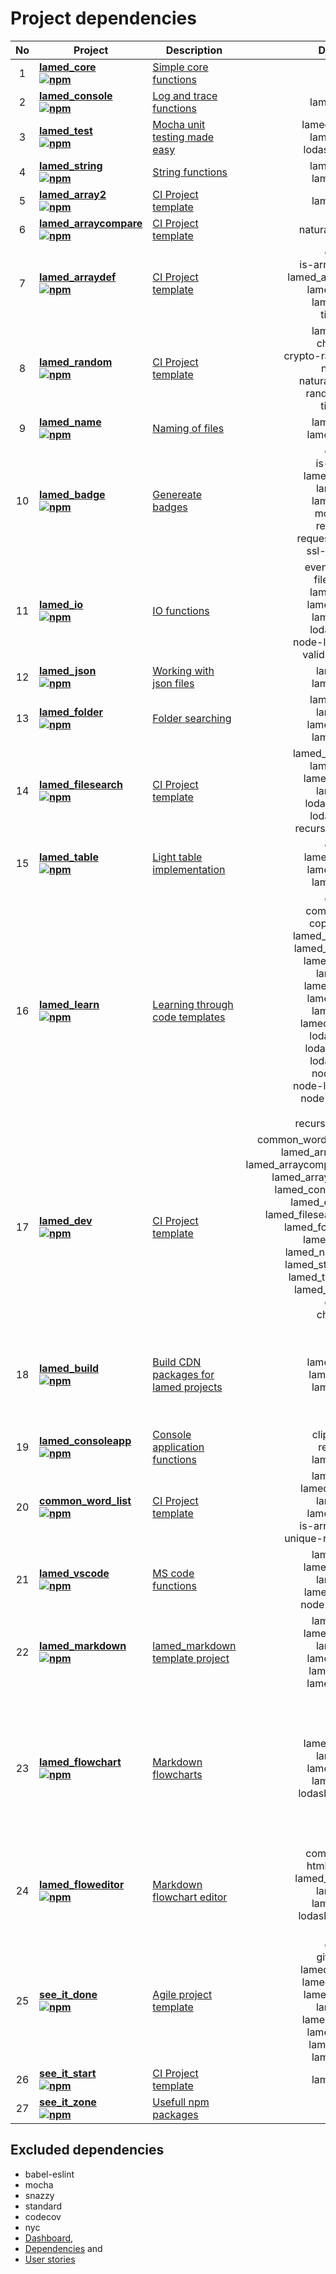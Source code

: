 # Project dependencies

No | Project | Description | Dependencies | devDependencies | Total
:----: | -------- | ------------ | :---------------: | :------------: | :-----:
1 | **[lamed_core](https://github.com/perezLamed/lamed_core) <br> [![npm](https://img.shields.io/npm/v/lamed_core.svg)](https://www.npmjs.org/package/lamed_core)** | [Simple core functions](https://github.com/perezLamed/lamed_core/blob/master/doc/functions.md) | ---- | ---- | 0
2 | **[lamed_console](https://github.com/perezLamed/lamed_console) <br> [![npm](https://img.shields.io/npm/v/lamed_console.svg)](https://www.npmjs.org/package/lamed_console)** | [Log and trace functions](https://github.com/perezLamed/lamed_console/blob/master/doc/functions.md) | lamed_core(1.6.1) | ---- | 1
3 | **[lamed_test](https://github.com/perezLamed/lamed_test) <br> [![npm](https://img.shields.io/npm/v/lamed_test.svg)](https://www.npmjs.org/package/lamed_test)** | [Mocha unit testing made easy](https://github.com/perezLamed/lamed_test/blob/master/doc/functions.md) | lamed_console(1.5.3)<br>lamed_core(1.6.1)<br>lodash.isequal(4.5.0) | ---- | 3
4 | **[lamed_string](https://github.com/perezLamed/lamed_string) <br> [![npm](https://img.shields.io/npm/v/lamed_string.svg)](https://www.npmjs.org/package/lamed_string)** | [String functions](https://github.com/perezLamed/lamed_string/blob/master/doc/functions.md) | lamed_core(1.6.1)<br>lamed_test(2.8.9) | ---- | 2
5 | **[lamed_array2](https://github.com/perezLamed/lamed_array2) <br> [![npm](https://img.shields.io/npm/v/lamed_array2.svg)](https://www.npmjs.org/package/lamed_array2)** | [CI Project template](https://github.com/perezLamed/lamed_array2/blob/master/doc/functions.md) | lamed_test(2.8.9) | ---- | 1
6 | **[lamed_arraycompare](https://github.com/perezLamed/lamed_arraycompare) <br> [![npm](https://img.shields.io/npm/v/lamed_arraycompare.svg)](https://www.npmjs.org/package/lamed_arraycompare)** | [CI Project template](https://github.com/perezLamed/lamed_arraycompare/blob/master/doc/functions.md) | natural-orderby(2.0.3) | lamed_test(2.8.9)<br>chalk(2.4.2) | 3
7 | **[lamed_arraydef](https://github.com/perezLamed/lamed_arraydef) <br> [![npm](https://img.shields.io/npm/v/lamed_arraydef.svg)](https://www.npmjs.org/package/lamed_arraydef)** | [CI Project template](https://github.com/perezLamed/lamed_arraydef/blob/master/doc/functions.md) | chalk(2.4.2)<br>is-array-sorted(2.0.0)<br>lamed_arraycompare(0.0.5)<br>lamed_string(1.9.2)<br>lamed_test(2.8.9)<br>timsort(0.3.0) | ---- | 6
8 | **[lamed_random](https://github.com/perezLamed/lamed_random) <br> [![npm](https://img.shields.io/npm/v/lamed_random.svg)](https://www.npmjs.org/package/lamed_random)** | [CI Project template](https://github.com/perezLamed/lamed_random/blob/master/doc/functions.md) | lamed_test(2.8.9)<br>chance(1.0.18)<br>crypto-random-string(3.0.1)<br>nanoid(2.0.3)<br>natural-orderby(2.0.3)<br>random-item(3.0.0)<br>timsort(0.3.0) | ---- | 7
9 | **[lamed_name](https://github.com/perezLamed/lamed_name) <br> [![npm](https://img.shields.io/npm/v/lamed_name.svg)](https://www.npmjs.org/package/lamed_name)** | [Naming of files](https://github.com/perezLamed/lamed_name/blob/master/doc/functions.md) | lamed_test(2.8.9)<br>lamed_string(1.9.2) | ---- | 2
10 | **[lamed_badge](https://github.com/perezLamed/lamed_badge) <br> [![npm](https://img.shields.io/npm/v/lamed_badge.svg)](https://www.npmjs.org/package/lamed_badge)** | [Genereate badges](https://github.com/perezLamed/lamed_badge/blob/master/doc/functions.md) | chalk(2.4.2)<br>is-online(8.2.0)<br>lamed_folder(1.2.59)<br>lamed_io(1.5.0)<br>lamed_test(2.8.9)<br>moment(2.24.0)<br>request(2.88.0)<br>request-promise(4.2.4)<br>ssl-root-cas(1.3.1) | ---- | 9
11 | **[lamed_io](https://github.com/perezLamed/lamed_io) <br> [![npm](https://img.shields.io/npm/v/lamed_io.svg)](https://www.npmjs.org/package/lamed_io)** | [IO functions](https://github.com/perezLamed/lamed_io/blob/master/doc/functions.md) | event-stream(4.0.1)<br>filenamify(4.1.0)<br>lamed_core(1.6.1)<br>lamed_string(1.9.2)<br>lamed_test(2.8.9)<br>lodash.uniq(4.5.0)<br>node-localstorage(1.3.1)<br>valid-filename(3.1.0) | ---- | 8
12 | **[lamed_json](https://github.com/perezLamed/lamed_json) <br> [![npm](https://img.shields.io/npm/v/lamed_json.svg)](https://www.npmjs.org/package/lamed_json)** | [Working with json files](https://github.com/perezLamed/lamed_json/blob/master/doc/functions.md) | lamed_io(1.5.0)<br>lamed_test(2.8.9) | ---- | 2
13 | **[lamed_folder](https://github.com/perezLamed/lamed_folder) <br> [![npm](https://img.shields.io/npm/v/lamed_folder.svg)](https://www.npmjs.org/package/lamed_folder)** | [Folder searching](https://github.com/perezLamed/lamed_folder/blob/master/doc/functions.md) | lamed_core(1.6.1)<br>lamed_io(1.5.0)<br>lamed_string(1.9.2)<br>lamed_test(2.8.9) | ---- | 4
14 | **[lamed_filesearch](https://github.com/perezLamed/lamed_filesearch) <br> [![npm](https://img.shields.io/npm/v/lamed_filesearch.svg)](https://www.npmjs.org/package/lamed_filesearch)** | [CI Project template](https://github.com/perezLamed/lamed_filesearch/blob/master/doc/functions.md) | lamed_consoleapp(0.1.3)<br>lamed_core(1.6.1)<br>lamed_folder(1.2.59)<br>lamed_io(1.5.0)<br>lodash.sortby(4.7.0)<br>lodash.uniq(4.5.0)<br>recursive-readdir(2.2.2) | lamed_test(2.8.9) | 8
15 | **[lamed_table](https://github.com/perezLamed/lamed_table) <br> [![npm](https://img.shields.io/npm/v/lamed_table.svg)](https://www.npmjs.org/package/lamed_table)** | [Light table implementation](https://github.com/perezLamed/lamed_table/blob/master/doc/functions.md) | chalk(2.4.2)<br>lamed_name(1.0.37)<br>lamed_string(1.9.2)<br>lamed_test(2.8.9) | ---- | 4
16 | **[lamed_learn](https://github.com/perezLamed/lamed_learn) <br> [![npm](https://img.shields.io/npm/v/lamed_learn.svg)](https://www.npmjs.org/package/lamed_learn)** | [Learning through code templates](https://github.com/perezLamed/lamed_learn/blob/master/doc/functions.md) | chalk(2.4.2)<br>commander(2.20.0)<br>copy-paste(1.3.0)<br>lamed_consoleapp(0.1.3)<br>lamed_filesearch(1.0.16)<br>lamed_folder(1.2.59)<br>lamed_io(1.5.0)<br>lamed_name(1.0.37)<br>lamed_string(1.9.2)<br>lamed_test(2.8.9)<br>lamed_vscode(0.0.54)<br>lodash.filter(4.6.0)<br>lodash.sortby(4.7.0)<br>lodash.uniq(4.5.0)<br>node-cmd(3.0.0)<br>node-localstorage(1.3.1)<br>node-run-cmd(1.0.1)<br>opn(6.0.0)<br>recursive-readdir(2.2.2) | ---- | 19
17 | **[lamed_dev](https://github.com/perezLamed/lamed_dev) <br> [![npm](https://img.shields.io/npm/v/lamed_dev.svg)](https://www.npmjs.org/package/lamed_dev)** | [CI Project template](https://github.com/perezLamed/lamed_dev/blob/master/doc/functions.md) | common_word_list(../common_word_list)<br>lamed_array2(../lamed_array2)<br>lamed_arraycompare(../lamed_arraycompare)<br>lamed_arraydef(../lamed_arraydef)<br>lamed_console(../lamed_console)<br>lamed_core(../lamed_core)<br>lamed_filesearch(../lamed_filesearch)<br>lamed_folder(../lamed_folder)<br>lamed_io(../lamed_io)<br>lamed_name(../lamed_name)<br>lamed_string(../lamed_string)<br>lamed_table(../lamed_table)<br>lamed_test(../lamed_test)<br>chalk(2.4.2)<br>chokidar(3.0.2) | ---- | 15
18 | **[lamed_build](https://github.com/perezLamed/lamed_build) <br> [![npm](https://img.shields.io/npm/v/lamed_build.svg)](https://www.npmjs.org/package/lamed_build)** | [Build CDN packages for lamed projects](https://github.com/perezLamed/lamed_build/blob/master/doc/functions.md) | lamed_string(1.9.2)<br>lamed_table(1.8.3)<br>lamed_test(2.8.9) | uglifyjs-webpack-plugin(2.2.0)<br>webpack(4.39.0)<br>webpack-cli(3.3.6)<br>webpack-strip-block(0.2.0) | 7
19 | **[lamed_consoleapp](https://github.com/perezLamed/lamed_consoleapp) <br> [![npm](https://img.shields.io/npm/v/lamed_consoleapp.svg)](https://www.npmjs.org/package/lamed_consoleapp)** | [Console application functions](https://github.com/perezLamed/lamed_consoleapp/blob/master/doc/functions.md) | clipboardy(2.1.0)<br>readline(1.3.0)<br>lamed_test(2.8.9) | ---- | 3
20 | **[common_word_list](https://github.com/perezLamed/common_word_list) <br> [![npm](https://img.shields.io/npm/v/common_word_list.svg)](https://www.npmjs.org/package/common_word_list)** | [CI Project template](https://github.com/perezLamed/common_word_list/blob/master/doc/functions.md) | lamed_test(2.8.9)<br>lamed_arraydef(0.1.0)<br>lamed_io(1.5.0)<br>lamed_string(1.9.2)<br>is-array-sorted(2.0.0)<br>unique-random-array(2.0.0) | ---- | 6
21 | **[lamed_vscode](https://github.com/perezLamed/lamed_vscode) <br> [![npm](https://img.shields.io/npm/v/lamed_vscode.svg)](https://www.npmjs.org/package/lamed_vscode)** | [MS code functions](https://github.com/perezLamed/lamed_vscode/blob/master/doc/functions.md) | lamed_test(2.8.9)<br>lamed_folder(1.2.59)<br>lamed_io(1.5.0)<br>lamed_name(1.0.37)<br>node-run-cmd(1.0.1) | ---- | 5
22 | **[lamed_markdown](https://github.com/perezLamed/lamed_markdown) <br> [![npm](https://img.shields.io/npm/v/lamed_markdown.svg)](https://www.npmjs.org/package/lamed_markdown)** | [lamed_markdown template project](https://github.com/perezLamed/lamed_markdown/blob/master/doc/functions.md) | lamed_test(2.8.9)<br>lamed_folder(1.2.59)<br>lamed_io(1.5.0)<br>lamed_string(1.9.2)<br>lamed_table(1.8.3)<br>lamed_json(0.0.33) | ---- | 6
23 | **[lamed_flowchart](https://github.com/perezLamed/lamed_flowchart) <br> [![npm](https://img.shields.io/npm/v/lamed_flowchart.svg)](https://www.npmjs.org/package/lamed_flowchart)** | [Markdown flowcharts](https://github.com/perezLamed/lamed_flowchart/blob/master/doc/functions.md) | lamed_folder(1.2.59)<br>lamed_io(1.5.0)<br>lamed_string(1.9.2)<br>lamed_test(2.8.9)<br>lodash.findindex(4.6.0) | expect(24.8.0)<br>html-entities(1.2.1)<br>opn(6.0.0)<br>uglifyjs-webpack-plugin(2.2.0)<br>webpack(4.39.0)<br>webpack-cli(3.3.6)<br>webpack-strip-block(0.2.0) | 12
24 | **[lamed_floweditor](https://github.com/perezLamed/lamed_floweditor) <br> [![npm](https://img.shields.io/npm/v/lamed_floweditor.svg)](https://www.npmjs.org/package/lamed_floweditor)** | [Markdown flowchart editor](https://github.com/perezLamed/lamed_floweditor/blob/master/doc/functions.md) | commander(2.20.0)<br>html-entities(1.2.1)<br>lamed_flowchart(1.0.59)<br>lamed_io(1.5.0)<br>lamed_test(2.8.9)<br>lodash.findindex(4.6.0)<br>opn(6.0.0) | chalk(2.4.2)<br>expect(24.8.0) | 9
25 | **[see_it_done](https://github.com/perezLamed/see_it_done) <br> [![npm](https://img.shields.io/npm/v/see_it_done.svg)](https://www.npmjs.org/package/see_it_done)** | [Agile project template](https://github.com/perezLamed/see_it_done/blob/master/doc/functions.md) | chalk(2.4.2)<br>git-state(4.1.0)<br>lamed_arraydef(0.1.0)<br>lamed_badge(0.2.13)<br>lamed_folder(1.2.59)<br>lamed_io(1.5.0)<br>lamed_random(0.0.4)<br>lamed_string(1.9.2)<br>lamed_table(1.8.3)<br>lamed_test(2.8.9) | ---- | 10
26 | **[see_it_start](https://github.com/perezLamed/see_it_start) <br> [![npm](https://img.shields.io/npm/v/see_it_start.svg)](https://www.npmjs.org/package/see_it_start)** | [CI Project template](https://github.com/perezLamed/see_it_start/blob/master/doc/functions.md) | lamed_test(2.8.9) | ---- | 1
27 | **[see_it_zone](https://github.com/perezLamed/see_it_zone) <br> [![npm](https://img.shields.io/npm/v/see_it_zone.svg)](https://www.npmjs.org/package/see_it_zone)** | [Usefull npm packages](https://github.com/perezLamed/see_it_zone/blob/master/doc/functions.md) | ---- | ---- | 0

## Excluded dependencies

- babel-eslint
- mocha
- snazzy
- standard
- codecov
- nyc
- [Dashboard](./Dashboard.md),
- [Dependencies](./Dependencies.md) and
- [User stories](./UserStories.md)